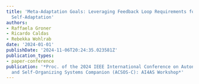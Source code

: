 ```yaml
---
title: 'Meta-Adaptation Goals: Leveraging Feedback Loop Requirements for Effective
  Self-Adaptation'
authors:
- Raffaela Groner
- Ricardo Caldas
- Rebekka Wohlrab
date: '2024-01-01'
publishDate: '2024-11-06T20:24:35.023581Z'
publication_types:
- paper-conference
publication: '*Proc. of the 2024 IEEE International Conference on Autonomic Computing
  and Self-Organizing Systems Companion (ACSOS-C): AI4AS Workshop*'
---
```

